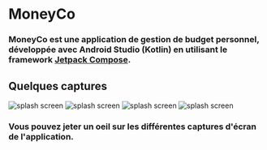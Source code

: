 # MoneyCo

### MoneyCo est une application de gestion de budget personnel, développée avec Android Studio (Kotlin) en utilisant le framework [Jetpack Compose](https://developer.android.com/jetpack/compose).  


## Quelques captures

![splash screen](https://raw.githubusercontent.com/UnityABF/MoneyCo/main/Captures%20d'%C3%A9cran/splashScreen.png)
![splash screen](https://raw.githubusercontent.com/UnityABF/MoneyCo/main/Captures%20d'%C3%A9cran/splashScreen.png)
![splash screen](https://raw.githubusercontent.com/UnityABF/MoneyCo/main/Captures%20d'%C3%A9cran/splashScreen.png)
![splash screen](https://raw.githubusercontent.com/UnityABF/MoneyCo/main/Captures%20d'%C3%A9cran/splashScreen.png)


### Vous pouvez jeter un oeil sur les différentes captures d'écran de l'application.
